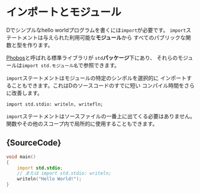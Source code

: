 # インポートとモジュール

Dでシンプルなhello worldプログラムを書くには`import`が必要です。
`import`ステートメントは与えられた利用可能な**モジュール**から
すべてのパブリックな関数と型を作ります。

[Phobos](https://dlang.org/phobos/)と呼ばれる標準ライブラリが
`std`**パッケージ**下にあり、
それらのモジュールは`import std.モジュール名`で参照できます。

`import`ステートメントはモジュールの特定のシンボルを選択的に
インポートすることもできます。これはDのソースコードのすでに短い
コンパイル時間をさらに改善します。

    import std.stdio: writeln, writefln;

`import`ステートメントはソースファイルの一番上に出てくる必要はありません。
関数やその他のスコープ内で局所的に使用することもできます。

## {SourceCode}

```d
void main()
{
    import std.stdio;
    // または import std.stdio: writeln;
    writeln("Hello World!");
}
```
